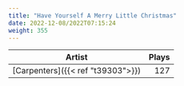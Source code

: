 ```yaml
---
title: "Have Yourself A Merry Little Christmas"
date: 2022-12-08/2022T07:15:24
weight: 355
---
```




 Artist | Plays 
----- | -----:
[Carpenters]({{< ref "t39303">}}) | 127
